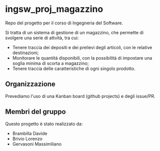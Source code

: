 # ingsw_proj_magazzino

Repo del progetto per il corso di Ingegneria del Software.

Si tratta di un sistema di gestione di un magazzino, che permette di svolgere una serie di attvità, tra cui:

- Tenere traccia dei depositi e dei prelievi degli articoli, con le relative destinazioni;
- Monitorare le quantità disponibili, con la possibilità di impostare una soglia minima di scorta a magazzino;
- Tenere traccia delle caratteristiche di ogni singolo prodotto.

## Organizzazione

Prevediamo l'uso di una Kanban board (github projects) e degli issue/PR.

## Membri del gruppo

Questo progetto è stato realizzato da:
- Brambilla Davide
- Brivio Lorenzo
- Gervasoni Massimiliano
